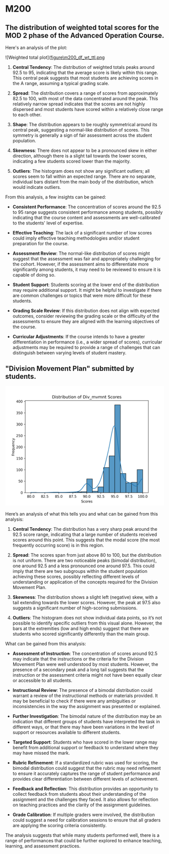 # M200

## The distribution of weighted total scores for the MOD 2 phase of the Advanced Operation Course. 

Here's an analysis of the plot:

![Weighted total plot]([figure\m200_df_wt_ttl.png](https://github.com/JBtallgrass/M200/blob/main/figure/m200_df_wt_ttl.png)

1. **Central Tendency**: The distribution of weighted totals peaks around 92.5 to 95, indicating that the average score is likely within this range. This central peak suggests that most students are achieving scores in the A range, assuming a typical grading scale.

2. **Spread**: The distribution covers a range of scores from approximately 82.5 to 100, with most of the data concentrated around the peak. This relatively narrow spread indicates that the scores are not highly dispersed and most students have scored within a relatively close range to each other.

3. **Shape**: The distribution appears to be roughly symmetrical around its central peak, suggesting a normal-like distribution of scores. This symmetry is generally a sign of fair assessment across the student population.

4. **Skewness**: There does not appear to be a pronounced skew in either direction, although there is a slight tail towards the lower scores, indicating a few students scored lower than the majority.

5. **Outliers**: The histogram does not show any significant outliers; all scores seem to fall within an expected range. There are no separate, individual bars distant from the main body of the distribution, which would indicate outliers.

From this analysis, a few insights can be gained:

- **Consistent Performance**: The concentration of scores around the 92.5 to 95 range suggests consistent performance among students, possibly indicating that the course content and assessments are well-calibrated to the students' level of expertise.

- **Effective Teaching**: The lack of a significant number of low scores could imply effective teaching methodologies and/or student preparation for the course.

- **Assessment Review**: The normal-like distribution of scores might suggest that the assessment was fair and appropriately challenging for the cohort. However, if the assessment aims to differentiate more significantly among students, it may need to be reviewed to ensure it is capable of doing so.

- **Student Support**: Students scoring at the lower end of the distribution may require additional support. It might be helpful to investigate if there are common challenges or topics that were more difficult for these students.

- **Grading Scale Review**: If this distribution does not align with expected outcomes, consider reviewing the grading scale or the difficulty of the assessments to ensure they are aligned with the learning objectives of the course.

- **Curricular Adjustments**: If the course intends to have a greater differentiation in performance (i.e., a wider spread of scores), curricular adjustments may be required to provide a range of challenges that can distinguish between varying levels of student mastery.

## "Division Movement Plan" submitted by students. 

![Division Movement Plan](figure\m200_df_div_mvmnt.png)

Here’s an analysis of what this tells you and what can be gained from this analysis:

1. **Central Tendency**: The distribution has a very sharp peak around the 92.5 score range, indicating that a large number of students received scores around this point. This suggests that the modal score (the most frequently occurring score) is in this region.

2. **Spread**: The scores span from just above 80 to 100, but the distribution is not uniform. There are two noticeable peaks (bimodal distribution), one around 92.5 and a less pronounced one around 97.5. This could imply that there are two subgroups within the student population achieving these scores, possibly reflecting different levels of understanding or application of the concepts required for the Division Movement Plan.

3. **Skewness**: The distribution shows a slight left (negative) skew, with a tail extending towards the lower scores. However, the peak at 97.5 also suggests a significant number of high-scoring submissions.

4. **Outliers**: The histogram does not show individual data points, so it’s not possible to identify specific outliers from this visual alone. However, the bars at the extremities (low and high ends) suggest that there are students who scored significantly differently than the main group.

What can be gained from this analysis:

- **Assessment of Instruction**: The concentration of scores around 92.5 may indicate that the instructions or the criteria for the Division Movement Plan were well understood by most students. However, the presence of a secondary peak and a long tail suggests that the instruction or the assessment criteria might not have been equally clear or accessible to all students.

- **Instructional Review**: The presence of a bimodal distribution could warrant a review of the instructional methods or materials provided. It may be beneficial to check if there were any ambiguities or inconsistencies in the way the assignment was presented or explained.

- **Further Investigation**: The bimodal nature of the distribution may be an indication that different groups of students have interpreted the task in different ways, or that there may have been variations in the level of support or resources available to different students.

- **Targeted Support**: Students who have scored in the lower range may benefit from additional support or feedback to understand where they may have missed the mark.

- **Rubric Refinement**: If a standardized rubric was used for scoring, the bimodal distribution could suggest that the rubric may need refinement to ensure it accurately captures the range of student performance and provides clear differentiation between different levels of achievement.

- **Feedback and Reflection**: This distribution provides an opportunity to collect feedback from students about their understanding of the assignment and the challenges they faced. It also allows for reflection on teaching practices and the clarity of the assignment guidelines.

- **Grade Calibration**: If multiple graders were involved, the distribution could suggest a need for calibration sessions to ensure that all graders are applying the scoring criteria consistently.

The analysis suggests that while many students performed well, there is a range of performances that could be further explored to enhance teaching, learning, and assessment practices.
